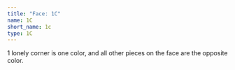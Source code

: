 ```yaml
---
title: "Face: 1C"
name: 1C
short_name: 1c
type: 1C
---
```


1 lonely corner is one color, and all other pieces on the face are the opposite color.
